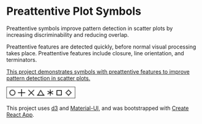 # Preattentive Plot Symbols

Preattentive symbols improve pattern detection in scatter plots by increasing discriminability and reducing overlap.  

Preattentive features are detected quickly, before normal visual processing takes place.  Preattentive features include closure, line orientation, and terminators.

[This project demonstrates symbols with preattentive features to improve pattern detection in scatter plots.](https://hemanrobinson.github.io/preattentive/)

[![Preattentive Symbols](src/symbolsPreattentive.png)](https://hemanrobinson.github.io/preattentive/)

This project uses [d3](https://github.com/d3/d3) and [Material-UI](https://github.com/mui-org/material-ui), and was bootstrapped with [Create React App](https://github.com/facebook/create-react-app).
